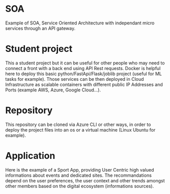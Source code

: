 # SOA
Example of SOA, Service Oriented Architecture with independant micro services through an API gateway.

# Student project
This a student project but it can be useful for other people who may need to connect a front with a back end using API Rest requests.
Docker is helpful here to deploy this basic python/FastApi/Flask/joblib project (useful for ML tasks for example). Those services can be then deployed in Cloud Infrastructure as scalable containers with different public IP Addresses and Ports (example AWS, Azure, Google Cloud...).

# Repository
This repository can be cloned via Azure CLI or other ways, in order to deploy the project files into an os or a virtual machine (Linux Ubuntu for example).

# Application
Here is the example of a Sport App, providing User Centric high valued informations about events and dedicated sites. The recommandations depend on the user preferences, the user context and other trends amongst other members based on the digital ecosystem (informations sources).
